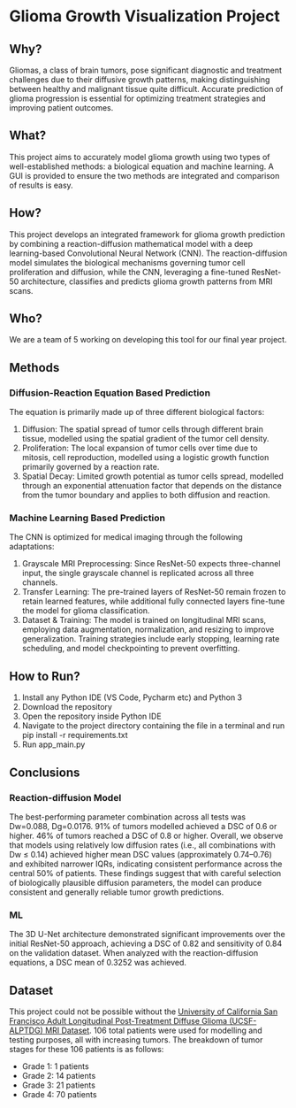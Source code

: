 # Glioma Growth Visualization Project
## Why?
Gliomas, a class of brain tumors, pose significant diagnostic and treatment challenges due to their diffusive growth patterns, making distinguishing between healthy and malignant tissue quite difficult. Accurate prediction of glioma progression is essential for optimizing treatment strategies and improving patient outcomes. 

## What?
This project aims to accurately model glioma growth using two types of well-established methods: a biological equation and machine learning. A GUI is provided to ensure the two methods are integrated and comparison of results is easy.

## How?
This project develops an integrated framework for glioma growth prediction by combining a reaction-diffusion mathematical model with a deep learning-based Convolutional Neural Network (CNN). The reaction-diffusion model simulates the biological mechanisms governing tumor cell proliferation and diffusion, while the CNN, leveraging a fine-tuned ResNet-50 architecture, classifies and predicts glioma growth patterns from MRI scans.

## Who?
We are a team of 5 working on developing this tool for our final year project.

## Methods
### Diffusion-Reaction Equation Based Prediction
The equation is primarily made up of three different biological factors:
1. Diffusion: The spatial spread of tumor cells through different brain tissue, modelled using the spatial gradient of the tumor cell density.
2. Proliferation: The local expansion of tumor cells over time due to mitosis, cell reproduction, modelled using a logistic growth function primarily governed by a reaction rate.
3. Spatial Decay: Limited growth potential as tumor cells spread, modelled through an exponential attenuation factor that depends on the distance from the tumor boundary and applies to both diffusion and reaction.

### Machine Learning Based Prediction 
The CNN is optimized for medical imaging through the following adaptations: 
1. Grayscale MRI Preprocessing: Since ResNet-50 expects three-channel input, the single grayscale channel is replicated across all three channels.
2. Transfer Learning: The pre-trained layers of ResNet-50 remain frozen to retain learned features, while additional fully connected layers fine-tune the model for glioma classification.
3. Dataset & Training: The model is trained on longitudinal MRI scans, employing data augmentation, normalization, and resizing to improve generalization. Training strategies include early stopping, learning rate scheduling, and model checkpointing to prevent overfitting.

## How to Run?
1. Install any Python IDE (VS Code, Pycharm etc) and Python 3
2. Download the repository
3. Open the repository inside Python IDE
4. Navigate to the project directory containing the file in a terminal and run pip install -r requirements.txt
5. Run app_main.py

## Conclusions
### Reaction-diffusion Model
The best-performing parameter combination across all tests was Dw=0.088, Dg=0.0176. 91% of tumors modelled achieved a DSC of 0.6 or higher. 46% of tumors reached a DSC of 0.8 or higher.
Overall, we observe that models using relatively low diffusion rates (i.e., all combinations with Dw ≤ 0.14) achieved higher mean DSC values (approximately 0.74–0.76) and exhibited narrower IQRs, indicating consistent performance across the central 50% of patients.
These findings suggest that with careful selection of biologically plausible diffusion parameters, the model can produce consistent and generally reliable tumor growth predictions.

### ML
The 3D U-Net architecture demonstrated significant improvements over the initial ResNet-50 approach, achieving a DSC of 0.82 and sensitivity of 0.84 on the validation dataset. 
When analyzed with the reaction-diffusion equations, a DSC mean of 0.3252 was achieved.

## Dataset
This project could not be possible without the [University of California San Francisco Adult Longitudinal Post-Treatment Diffuse Glioma (UCSF-ALPTDG) MRI Dataset](https://imagingdatasets.ucsf.edu/dataset/2).
106 total patients were used for modelling and testing purposes, all with increasing tumors.
The breakdown of tumor stages for these 106 patients is as follows:
- Grade 1: 1 patients 
- Grade 2: 14 patients 
- Grade 3: 21 patients 
- Grade 4: 70 patients 

